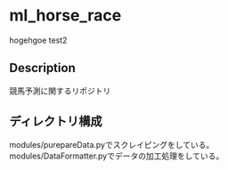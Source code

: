 # ml_horse_race
hogehgoe test2 

## Description
競馬予測に関するリポジトリ

## ディレクトリ構成
modules/purepareData.pyでスクレイピングをしている。
modules/DataFormatter.pyでデータの加工処理をしている。